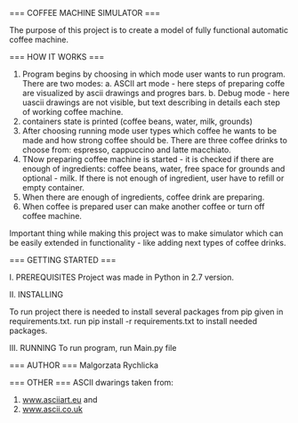 === COFFEE MACHINE SIMULATOR ===

The purpose of this project is to create a model of fully functional automatic coffee machine. 

=== HOW IT WORKS ===
1. Program begins by choosing in which mode user wants to run program. 
    There are two modes:
    a. ASCII art mode - here steps of preparing coffe are visualized by ascii drawings and progres bars. 
    b. Debug mode - here uascii drawings are not visible, but text describing in details each step of working coffee machine. 
2. containers state is printed (coffee beans, water, milk, grounds)
3. After choosing running mode user types which coffee he wants to be made and how strong coffee should be. 
    There are three coffee drinks to choose from: espresso, cappuccino and latte macchiato.
4. TNow preparing coffee machine is started - it is checked if there are enough of ingredients: coffee beans, water, 
free space for grounds and optional - milk. 
If there is not enough of ingredient, user have to refill or empty container. 
5. When there are enough of ingredients, coffee drink are preparing. 
6. When coffee is prepared user can make another coffee or turn off coffee machine. 

Important thing while making this project was to make simulator which can be easily extended in functionality - like adding next 
types of coffee drinks. 

=== GETTING STARTED ===

I. PREREQUISITES
  Project was made in Python in 2.7 version. 

II. INSTALLING

  To run project there is needed to install several packages from pip given in requirements.txt.
  run pip install -r requirements.txt to install needed packages.

  
III. RUNNING 
To run program, run Main.py file
  
=== AUTHOR === 
Malgorzata Rychlicka

=== OTHER === 
ASCII dwarings taken from:
1. www.asciiart.eu and
2. www.ascii.co.uk
